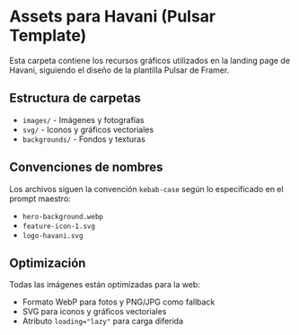 
# Assets para Havani (Pulsar Template)

Esta carpeta contiene los recursos gráficos utilizados en la landing page de Havani, siguiendo el diseño de la plantilla Pulsar de Framer.

## Estructura de carpetas

- `images/` - Imágenes y fotografías
- `svg/` - Iconos y gráficos vectoriales
- `backgrounds/` - Fondos y texturas

## Convenciones de nombres

Los archivos siguen la convención `kebab-case` según lo especificado en el prompt maestro:

- `hero-background.webp`
- `feature-icon-1.svg`
- `logo-havani.svg`

## Optimización

Todas las imágenes están optimizadas para la web:
- Formato WebP para fotos y PNG/JPG como fallback
- SVG para iconos y gráficos vectoriales
- Atributo `loading="lazy"` para carga diferida
